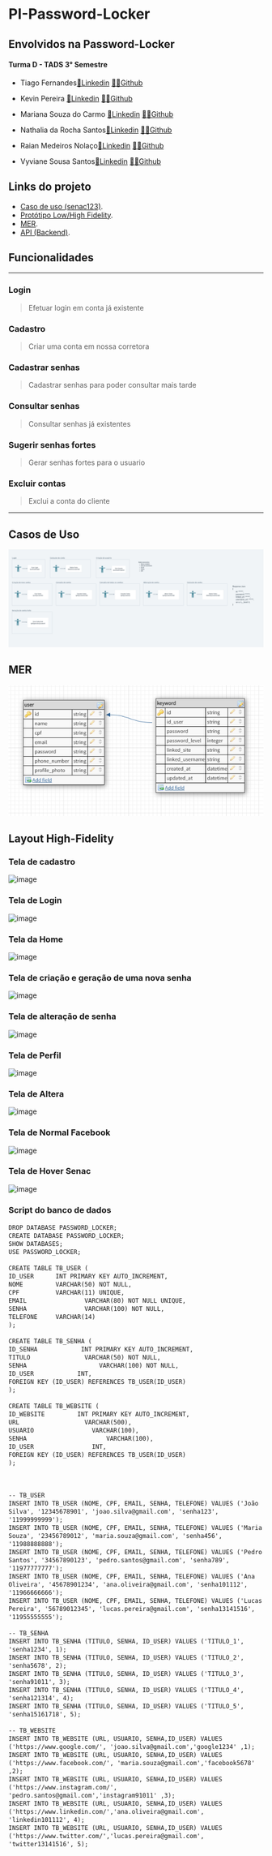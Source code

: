 # PI-Password-Locker

## Envolvidos na Password-Locker
#### Turma D - TADS 3° Semestre 

- Tiago Fernandes<a href="https://www.linkedin.com/in/tiago-fernandes-ribeiro-03074815a/">💼Linkedin</a> <a href ="https://github.com/TiagoFernandes11">👩‍💻Github</a> 

- Kevin Pereira <a href="https://www.linkedin.com/in/kevin-alves-pereira/">💼Linkedin</a> <a href ="https://github.com/KevinAlvss">👩‍💻Github</a>

- Mariana Souza do Carmo <a href="https://www.linkedin.com/in/mariana-souza-240368224/">💼Linkedin</a> <a href ="https://github.com/maricsouza">👩‍💻Github</a>

- Nathalia da Rocha Santos<a href="">💼Linkedin</a> <a href ="https://github.com/NathaliadaRocha07">👩‍💻Github</a>

- Raian Medeiros Nolaço<a href="https://www.linkedin.com/in/raiannolaço/">💼Linkedin</a> <a href ="https://github.com/RaianNolaco?tab=repositories">👨‍💻Github</a>

- Vyviane Sousa Santos<a href="https://www.linkedin.com/in/vyvianesouza/">💼Linkedin</a> <a href ="https://github.com/Vyviane">👨‍💻Github</a>


## Links do projeto

- [Caso de uso (senac123)](https://whimsical.com/wolf-broker-X3JvkwLwjutfnSwNFmRTAv).
- [Protótipo Low/High Fidelity](https://www.figma.com/file/jegfVuFEJKQAzROxfipCPn/password-locker?node-id=54%3A2&t=JHLM2Gwa2P6bLFcQ-1).
- [MER](https://dbdesigner.page.link/MGXjLeVJCLgFKWcG9).
- [API (Backend)](https://github.com/TiagoFernandes11/PasswordLocker-Api).


## Funcionalidades
---
### Login
> Efetuar login em conta já existente
### Cadastro
> Criar uma conta em nossa corretora
### Cadastrar senhas
> Cadastrar senhas para poder consultar mais tarde
### Consultar senhas
> Consultar senhas já existentes
### Sugerir senhas fortes
> Gerar senhas fortes para o usuario
### Excluir contas
> Exclui a conta do cliente
---

## Casos de Uso
![image](/prototipacao/casos-de-uso/casos%20de%20uso%20pi.png)

## MER
![image](prototipacao/layout-mer/mer.png)

## Layout High-Fidelity

### Tela de cadastro
![image](https://user-images.githubusercontent.com/81928036/226070073-41cc1df1-2d22-4654-b7b9-babf1393a538.png)

<!--- This is an HTML comment in Markdown 
  # (### Dashboard)
  # (![image](prototipacao/layout-mer/mer.png))

  # (### Adicionar senha)
  # (![image](prototipacao/layout-mer/mer.png))
--> 

### Tela de Login
![image](https://user-images.githubusercontent.com/81928036/226070826-751dfb19-cf12-4dbb-8f22-6be3dbf5c089.png)

### Tela da Home
![image](https://user-images.githubusercontent.com/81928036/226070080-338a71ed-cd7a-427f-a445-455fbba8ce21.png)

### Tela de criação e geração de uma nova senha 
![image](https://user-images.githubusercontent.com/81928036/226071095-7d81117c-dfb5-481d-9e85-8361b409f3b5.png)

### Tela de alteração de senha
![image](https://user-images.githubusercontent.com/81928036/226070087-e9b1907e-d249-48cd-a924-a89e9272b48b.png)

### Tela de Perfil
![image](https://user-images.githubusercontent.com/81928036/226070689-f9b82eda-0ff0-447c-844c-a7db7666b56f.png)

### Tela de Altera
![image](https://user-images.githubusercontent.com/102376831/226072943-c3ea8c79-9de4-42ce-8c66-f12b698200e4.png)

### Tela de Normal Facebook
![image](https://user-images.githubusercontent.com/102376831/226073004-d5dcdaa5-b18e-4bbb-a840-99b2eb24ee42.png)

### Tela de Hover Senac
![image](https://user-images.githubusercontent.com/102376831/226073582-c9ddaa60-9d84-4883-a8f6-0a6c2a1eb039.png)







### Script do banco de dados 

```
DROP DATABASE PASSWORD_LOCKER;
CREATE DATABASE PASSWORD_LOCKER;
SHOW DATABASES;
USE PASSWORD_LOCKER;

CREATE TABLE TB_USER (
ID_USER      INT PRIMARY KEY AUTO_INCREMENT,
NOME         VARCHAR(50) NOT NULL,
CPF          VARCHAR(11) UNIQUE,
EMAIL				 VARCHAR(80) NOT NULL UNIQUE,
SENHA				 VARCHAR(100) NOT NULL,
TELEFONE     VARCHAR(14)
);

CREATE TABLE TB_SENHA (
ID_SENHA            INT PRIMARY KEY AUTO_INCREMENT,
TITULO		         VARCHAR(50) NOT NULL,
SENHA 				     VARCHAR(100) NOT NULL,
ID_USER            INT, 
FOREIGN KEY (ID_USER) REFERENCES TB_USER(ID_USER)
);

CREATE TABLE TB_WEBSITE ( 
ID_WEBSITE         INT PRIMARY KEY AUTO_INCREMENT,
URL             	 VARCHAR(500),
USUARIO 		       VARCHAR(100),
SENHA				       VARCHAR(100),
ID_USER                INT,
FOREIGN KEY (ID_USER) REFERENCES TB_USER(ID_USER)
);



-- TB_USER
INSERT INTO TB_USER (NOME, CPF, EMAIL, SENHA, TELEFONE) VALUES ('João Silva', '12345678901', 'joao.silva@gmail.com', 'senha123', '11999999999');
INSERT INTO TB_USER (NOME, CPF, EMAIL, SENHA, TELEFONE) VALUES ('Maria Souza', '23456789012', 'maria.souza@gmail.com', 'senha456', '11988888888');
INSERT INTO TB_USER (NOME, CPF, EMAIL, SENHA, TELEFONE) VALUES ('Pedro Santos', '34567890123', 'pedro.santos@gmail.com', 'senha789', '11977777777');
INSERT INTO TB_USER (NOME, CPF, EMAIL, SENHA, TELEFONE) VALUES ('Ana Oliveira', '45678901234', 'ana.oliveira@gmail.com', 'senha101112', '11966666666');
INSERT INTO TB_USER (NOME, CPF, EMAIL, SENHA, TELEFONE) VALUES ('Lucas Pereira', '56789012345', 'lucas.pereira@gmail.com', 'senha13141516', '11955555555');

-- TB_SENHA
INSERT INTO TB_SENHA (TITULO, SENHA, ID_USER) VALUES ('TITULO_1', 'senha1234', 1);
INSERT INTO TB_SENHA (TITULO, SENHA, ID_USER) VALUES ('TITULO_2', 'senha5678', 2);
INSERT INTO TB_SENHA (TITULO, SENHA, ID_USER) VALUES ('TITULO_3', 'senha91011', 3);
INSERT INTO TB_SENHA (TITULO, SENHA, ID_USER) VALUES ('TITULO_4', 'senha121314', 4);
INSERT INTO TB_SENHA (TITULO, SENHA, ID_USER) VALUES ('TITULO_5', 'senha15161718', 5);

-- TB_WEBSITE
INSERT INTO TB_WEBSITE (URL, USUARIO, SENHA,ID_USER) VALUES ('https://www.google.com/', 'joao.silva@gmail.com','google1234' ,1);
INSERT INTO TB_WEBSITE (URL, USUARIO, SENHA,ID_USER) VALUES ('https://www.facebook.com/', 'maria.souza@gmail.com','facebook5678' ,2);
INSERT INTO TB_WEBSITE (URL, USUARIO, SENHA,ID_USER) VALUES ('https://www.instagram.com/', 'pedro.santos@gmail.com','instagram91011' ,3);
INSERT INTO TB_WEBSITE (URL, USUARIO, SENHA,ID_USER) VALUES ('https://www.linkedin.com/','ana.oliveira@gmail.com', 'linkedin101112', 4);
INSERT INTO TB_WEBSITE (URL, USUARIO, SENHA,ID_USER) VALUES ('https://www.twitter.com/','lucas.pereira@gmail.com', 'twitter13141516', 5);

```


